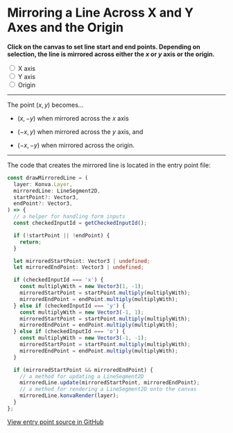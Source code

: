 # Mirroring a Line Across X and Y Axes and the Origin

**Click on the canvas to set line start and end points. Depending
on selection, the line is mirrored across either the $x$ or $y$ axis or
the origin.**

<div>
  <div class="custom-control custom-radio">
    <input type="radio" id="x" name="mirroracross" class="custom-control-input" />
    <label class="custom-control-label" for="x">X axis</label>
  </div>
</div>

<div>
  <div class="custom-control custom-radio">
    <input type="radio" id="y" name="mirroracross" class="custom-control-input" />
    <label class="custom-control-label" for="y">Y axis</label>
  </div>
</div>

<div>
  <div class="custom-control custom-radio">
    <input type="radio" id="o" name="mirroracross" class="custom-control-input" />
    <label class="custom-control-label" for="o">Origin</label>
  </div>
</div>

<hr />

The point $(x, y)$ becomes...

- $(x, -y)$ when mirrored across the $x$ axis

- $(-x, y)$ when mirrored across the $y$ axis, and

- $(-x, -y)$ when mirrored across the origin.

<hr />

The code that creates the mirrored line is located in the entry point file:

```typescript
const drawMirroredLine = (
  layer: Konva.Layer,
  mirroredLine: LineSegment2D,
  startPoint?: Vector3,
  endPoint?: Vector3,
) => {
  // a helper for handling form inputs
  const checkedInputId = getCheckedInputId();

  if (!startPoint || !endPoint) {
    return;
  }

  let mirroredStartPoint: Vector3 | undefined;
  let mirroredEndPoint: Vector3 | undefined;

  if (checkedInputId === 'x') {
    const multiplyWith = new Vector3(1, -1);
    mirroredStartPoint = startPoint.multiply(multiplyWith);
    mirroredEndPoint = endPoint.multiply(multiplyWith);
  } else if (checkedInputId === 'y') {
    const multiplyWith = new Vector3(-1, 1);
    mirroredStartPoint = startPoint.multiply(multiplyWith);
    mirroredEndPoint = endPoint.multiply(multiplyWith);
  } else if (checkedInputId === 'o') {
    const multiplyWith = new Vector3(-1, -1);
    mirroredStartPoint = startPoint.multiply(multiplyWith);
    mirroredEndPoint = endPoint.multiply(multiplyWith);
  }

  if (mirroredStartPoint && mirroredEndPoint) {
    // a method for updating a LineSegment2D
    mirroredLine.update(mirroredStartPoint, mirroredEndPoint);
    // a method for rendering a LineSegment2D onto the canvas
    mirroredLine.konvaRender(layer);
  }
};
```

[View entry point source in GitHub](https://github.com/mkkekkonen/TS-Math/blob/master/math/src/entryPoints/1_1_3_mirroraxes.ts)
